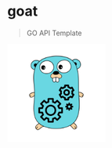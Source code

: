# goat
> GO API Template
<img src="https://github.com/goat-tool/assets/raw/master/logo.png" width="200"/>
